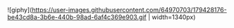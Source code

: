 
![giphy](https://user-images.githubusercontent.com/64970703/179428176-be43cd8a-3b6e-440b-98ad-6af4c369e903.gif | width=1340px)
